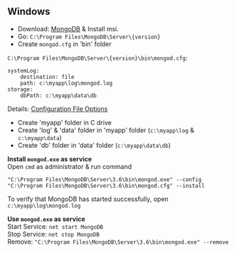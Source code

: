 ## Windows
 - Download: [MongoDB](https://www.mongodb.com/download-center?jmp=nav#community) & Install msi.   
 - Go: `C:\Program Files\MongoDB\Server\{version}`
 - Create `mongod.cfg` in 'bin' folder    
 
`C:\Program Files\MongoDB\Server\{version}\bin\mongod.cfg`:
```
systemLog:
    destination: file
    path: c:\myapp\log\mongod.log
storage:
    dbPath: c:\myapp\data\db
```
Details: [Configuration File Options](https://docs.mongodb.com/manual/reference/configuration-options/)

 - Create 'myapp' folder in C drive
 - Create 'log' & 'data' folder in 'myapp' folder (`c:\myapp\log` & `c:\myapp\data`)    
 - Create 'db' folder in 'data' folder (`c:\myapp\data\db`)   

**Install `mongod.exe` as service**     
Open `cmd` as administrator & run command
```
"C:\Program Files\MongoDB\Server\3.6\bin\mongod.exe" --config "C:\Program Files\MongoDB\Server\3.6\bin\mongod.cfg" --install
```
To verify that MongoDB has started successfully, open `c:\myapp\log\mongod.log`    

**Use `mongod.exe` as service**     
Start Service: `net start MongoDB`    
Stop Service: `net stop MongoDB`    
Remove: `"C:\Program Files\MongoDB\Server\3.6\bin\mongod.exe" --remove`    


